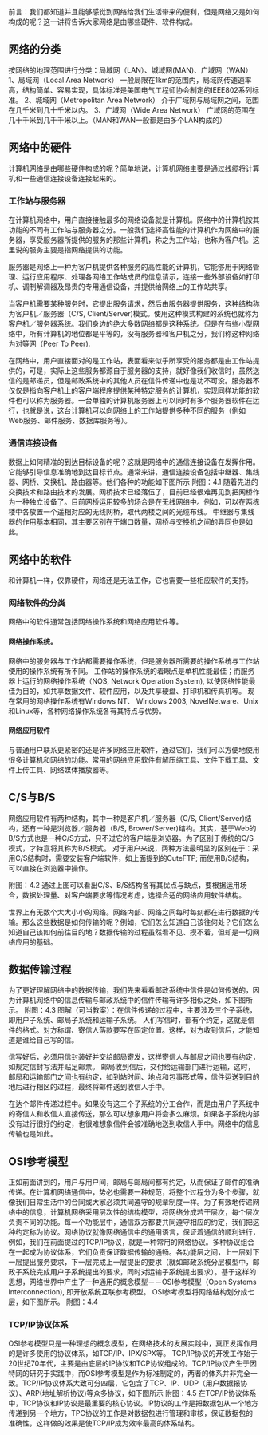 前言：我们都知道并且能够感觉到网络给我们生活带来的便利，但是网络又是如何构成的呢？这一讲将告诉大家网络是由哪些硬件、软件构成。
## 网络的分类
按网络的地理范围进行分类：局域网（LAN）、城域网(MAN)、广域网（WAN）
1、局域网（Local Area Network）
一般局限在1km的范围内，局域网传速速率高，结构简单、容易实现，具体标准是美国电气工程师协会制定的IEEE802系列标准。
2、城域网（Metropolitan Area Network）
介于广域网与局域网之间，范围在几千米到几十千米以内。
3、广域网（Wide Area Network）
广域网的范围在几十千米到几千千米以上。（MAN和WAN一般都是由多个LAN构成的）

## 网络中的硬件
计算机网络是由哪些硬件构成的呢？简单地说，计算机网络主要是通过线缆将计算机和一些通信连接设备连接起来的。
### 工作站与服务器
在计算机网络中，用户直接接触最多的网络设备就是计算机。网络中的计算机按其功能的不同有工作站与服务器之分。一般我们选择高性能的计算机作为网络中的服务器，享受服务器所提供的服务的那些计算机，称之为工作站，也称为客户机。这里说的服务主要是指网络提供的功能。

服务器是网络上一种为客户机提供各种服务的高性能的计算机，它能够用于网络管理、运行应用程序、处理各网络工作站成员的信息请示，连接一些外部设备如打印机、调制解调器及昂贵的专用通信设备，并提供给网络上的工作站共享。

当客户机需要某种服务时，它提出服务请求，然后由服务器提供服务，这种结构称为客户机／服务器（C/S, Client/Server)模式。使用这种模式构建的系统也就称为客户机／服务器系统。我们身边的绝大多数网络都是这种系统。但是在有些小型网络中，所有计算机的地位都是平等的，没有服务器和客户机之分，我们称这种网络为对等网（Peer To Peer).

在网络中，用户直接面对的是工作站，表面看来似乎所享受的服务都是由工作站提供的，可是，实际上这些服务都源自于服务器的支持，就好像我们收信时，虽然送信的是邮递员，但是邮政系统中的其他人员在信件传递中也是功不可没。服务器不仅仅是指向客户机上的客户端程序提供某种特定服务的计算机，实现同样功能的软件也可以称为服务器。一台单独的计算机服务器上可以同时有多个服务器软件在运行，也就是说，这台计算机可以向网络上的工作站提供多种不同的服务（例如Web服务、邮件服务、数据库服务等）。
### 通信连接设备
数据上如何精准的到达目标设备的呢？这就是网络中的通信连接设备在发挥作用。它能够引导信息准确地到达目标节点。通常来讲，通信连接设备包括中继器、集线器、网桥、交换机、路由器等。他们各种的功能如下图所示
附图：4.1
随着先进的交换技术和路由技术的发展。网桥技术已经落伍了，目前已经很难再见到把网桥作为一种独立设备了。目前网桥运用较多的场合是在无线网络中。例如，可以在两栋楼中各放置一个遥相对应的无线网桥，取代两楼之间的光缆布线。
中继器与集线器的作用基本相同，其主要区别在于端口数量，网桥与交换机之间的异同也是如此。

## 网络中的软件
和计算机一样，仅靠硬件，网络还是无法工作，它也需要一些相应软件的支持。
### 网络软件的分类
网络中的软件通常包括网络操作系统和网络应用软件等。
#### 网络操作系统。
网络中的服务器与工作站都需要操作系统，但是服务器所需要的操作系统与工作站使用的操作系统有所不同。
工作站的操作系统的着眼点是单机性能最佳；而服务器上运行的网络操作系统（NOS, Network Operation System), 以使网络性能最佳为目的，如共享数据文件、软件应用，以及共享硬盘、打印机和传真机等。
现在常用的网络操作系统有Windows NT、 Windows 2003, NovelNetware、Unix和Linux等，各种网络操作系统各有其特点与优势。
#### 网络应用软件
与普通用户联系更紧密的还是许多网络应用软件，通过它们，我们可以方便地使用很多计算机和网络的功能。常用的网络应用软件有解压缩工具、文件下载工具、文件上传工具、网络媒体播放器等。

## C/S与B/S
网络应用软件有两种结构，其中一种是客户机／服务器（C/S, Client/Server)结构，还有一种是浏览器／服务器（B/S, Brower/Server)结构。其实，基于Web的B/S方式也是一种C/S方式，只不过它的客户端是浏览器。为了区别于传统的C/S模式，才特意将其称为B/S模式。
对于用户来说，两种方法最明显的区别在于：采用C/S结构时，需要安装客户端软件，如上面提到的CuteFTP; 而使用B/S结构，可以直接在浏览器中操作。

附图：4.2
通过上图可以看出C/S、B/S结构各有其优点与缺点，要根据运用场合，数据处理量、对客户端要求等情况考虑，选择合适的网络应用软件结构。

世界上有无数个大大小小的网络。网络内部、网络之间每时每刻都在进行数据的传输。那么这些数据是如何传输的呢？例如，它们怎么知道自己该往何处？它们怎么知道自己该如何前往目的地？数据传输的过程虽然看不见、摸不着，但却是一切网络应用的基础。
## 数据传输过程
为了更好理解网络中的数据传输，我们先来看看邮政系统中信件是如何传送的，因为计算机网络中的信息传输与邮政系统中的信件传输有许多相似之处，如下图所示。
附图：4.3
图解（可当教案）：在信件传递的过程中，主要涉及三个子系统，即用户子系统、邮局子系统和运输子系统。
人们写信时，都有个约定，这就是信件的格式。对方称谓、寄信人落款要写在固定位置。这样，对方收到信后，才能知道是谁给自己写的信。

信写好后，必须用信封装好并交给邮局寄发，这样寄信人与邮局之间也要有约定，如规定信封写法并贴足邮票。
邮局收到信后，交付给运输部门进行运输，这时，邮局和运输部门之间也有约定，如到站时间、地点和包事形式等，信件运送到目的地后进行相区的过程，最终将邮件送到收信人手中。

在达个邮件传递过程中。如果没有这三个子系统的分工合作，而是由用户子系统中的寄信人和收信人直接传送，那么可以想象用户将会多么麻烦。如果各子系统内部没有进行很好的约定，也很难想象信件会被准确地送到收信人手中。网络中的信息传输也是如此。
## OSI参考模型
正如前面讲到的，用户与用户间，邮局与邮局间都有约定，从而保证了邮件的准确传递。在计算机网络通信中，势必也需要一种规范，将整个过程分为多个步骤，就像我们日常生活中的合同或大家必须共同遵守的规章制度一样。为了有效地传递网络中的信息，计算机网络采用层次性的结构模型，将网络分成若干层次，每个层次负责不同的功能。每一个功能层中，通信双方都要共同遵守相应的约定，我们把这种约定称为协议。网络协议就像网络通信中的通用语言，保证着通信的顺利进行，例如，我们在前面提过的TCP/IP协议，就是一种常用的网络协议。多种协议组合在一起成为协议体系，它们负责保证数据传输的通畅。各功能层之间，上一层对下一层提出服务要求，下一层完成上一层提出的要求（就如邮政系统分层模型中，邮政子系统完成用户子系统提出的要求，同时对运输子系统提出要求）。基于这样的思想，网络世界中产生了一种通用的概念模型－－OSI参考模型（Open Systems Interconnection), 即开放系统互联参考模型。
OSI参考模型将网络结构划分成七层，如下图所示。
附图：4.4
### TCP/IP协议体系
OSI参考模型只是一种理想的概念模型，在网络技术的发展实践中，真正发挥作用的是许多使用的协议体系，如TCP/IP、IPX/SPX等。
TCP/IP协议的开发工作始于20世纪70年代，主要是由底层的IP协议和TCP协议组成的。TCP/IP协议产生于因特网的研究于实践中，而OSI参考模型是作为标准制定的，两者的体系并非完全一致。TCP/IP协议体系大致可分四层，它包含了TCP、IP、UDP（用户数据报协议）、ARP(地址解析协议)等众多协议，如下图所示
附图：4.5
在TCP/IP协议体系中，TCP协议和IP协议是最重要的核心协议。IP协议的工作是把数据包从一个地方传递到另一个地方，TPC协议的工作是对数据包进行管理和审核，保证数据包的准确性，这样做的效果是使TCP/IP成为效率最高的体系结构。
